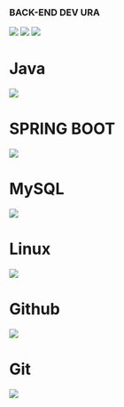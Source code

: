 ### BACK-END DEV URA



<a href="https://www.instagram.com/alsguril/?hl=ko" target="_blank"><img src="https://img.shields.io/badge/instagram-#E4405F?style=for-the-badge&logo=instargram&logoColor=#E4405F"/></a>
<a href="버튼을 눌렀을 때 이동할 링크" target="_blank"><img src="https://img.shields.io/badge/뱃지레이블-배경색?style=뱃지모양&logo=로고&logoColor=로고색상"/></a>
<a href="버튼을 눌렀을 때 이동할 링크" target="_blank"><img src="https://img.shields.io/badge/뱃지레이블-배경색?style=뱃지모양&logo=로고&logoColor=로고색상"/></a>


# Java
<img src="https://img.shields.io/badge/JAVA-AE445A?style=for-the-badge&logo=Java&logoColor=white">

# SPRING BOOT
<img src="https://img.shields.io/badge/Spring boot-3776AB?style=for-the-badge&logo=Spring boot&logoColor=white">

# MySQL
<img src="https://img.shields.io/badge/mysql-4479A1?style=for-the-badge&logo=mysql&logoColor=white">

# Linux
<img src="https://img.shields.io/badge/linux-FCC624?style=for-the-badge&logo=linux&logoColor=black">

# Github
<img src="https://img.shields.io/badge/github-181717?style=for-the-badge&logo=github&logoColor=white">

# Git
<img src="https://img.shields.io/badge/git-F05032?style=for-the-badge&logo=git&logoColor=white">
